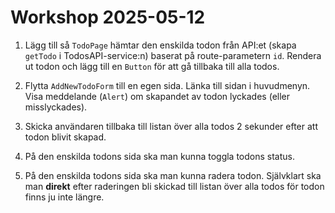 # Workshop 2025-05-12

1. Lägg till så `TodoPage` hämtar den enskilda todon från API:et (skapa `getTodo` i TodosAPI-service:n) baserat på route-parametern `id`. Rendera ut todon och lägg till en `Button` för att gå tillbaka till alla todos.

2. Flytta `AddNewTodoForm` till en egen sida. Länka till sidan i huvudmenyn. Visa meddelande (`Alert`) om skapandet av todon lyckades (eller misslyckades).

3. Skicka användaren tillbaka till listan över alla todos 2 sekunder efter att todon blivit skapad.

4. På den enskilda todons sida ska man kunna toggla todons status.

5. På den enskilda todons sida ska man kunna radera todon. Självklart ska man **direkt** efter raderingen bli skickad till listan över alla todos för todon finns ju inte längre.
